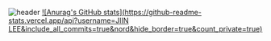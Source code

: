 ![header](https://capsule-render.vercel.app/api?type=waving&color=timeGradient&text=Welcome%20to%20Jiin's%20GitHub%20🤞&animation=twinkling&fontSize=35&fontAlignY=40&fontAlign=70&height=250)
[![Anurag's GitHub stats](https://github-readme-stats.vercel.app/api?username=JIIN LEE&include_all_commits=true&nord&hide_border=true&count_private=true)](https://github.com/anuraghazra/github-readme-stats)
